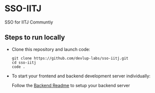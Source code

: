 # SSO-IITJ
SSO for IITJ Communtiy

## Steps to run locally

- Clone this repository and launch code:
    ```
    git clone https://github.com/devlup-labs/sso-iitj.git
    cd sso-iitj
    code .
    ```

<!-- ### With Docker

Ensure that you have installed [Docker](https://docs.docker.com/install/) (with [Docker Compose](https://docs.docker.com/compose/install/)).

Run the development server:
    ```
    make dev-start
    ```

After executing `make dev-start`, you will be running:
* The application on http://localhost:3000 
* The API Server on http://localhost:8000

Make database migrations: 
```
make exec
python manage.py makemigrations
python manage.py migrate
```

Create a superuser: 
```
make exec
python manage.py createsuperuser
```

View logs of docker containers: 
```
make dev-logs
```

To stop the development server: 
```
make dev-stop
```

### Without Docker -->

- To start your frontend and backend development server individually:

    Follow the [Backend Readme](https://github.com/devlup-labs/sso-iitj/blob/main/backend/README.md) to setup your backend server

    <!-- Follow the [Frontend Readme](https://github.com/devlup-labs/sso-iitj/blob/main/frontend/README.md) to setup the frontend server -->
